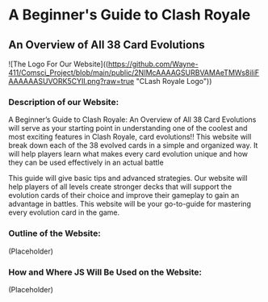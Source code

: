 # A Beginner's Guide to Clash Royale

## An Overview of All 38 Card Evolutions

![The Logo For Our Website]((https://github.com/Wayne-411/Comsci_Project/blob/main/public/2NIMcAAAAGSURBVAMAeTMWs8iIiFAAAAAASUVORK5CYII.png?raw=true "CLash Royale Logo"))


### Description of our Website:
   A Beginner’s Guide to Clash Royale: An Overview of All 38 Card Evolutions will serve as your starting point in understanding one of the coolest and most exciting features in Clash Royale, card evolutions!! This website will break down each of the 38 evolved cards in a simple and organized way. It will help players learn what makes every card evolution unique and how they can be used effectively in an actual battle

   This guide will give basic tips and advanced strategies. Our website will help players of all levels create stronger decks that will support the evolution cards of their choice and improve their gameplay to gain an advantage in battles. This website will be your go-to-guide for mastering every evolution card in the game.

### Outline of the Website:
(Placeholder)

### How and Where JS Will Be Used on the Website:
(Placeholder)

